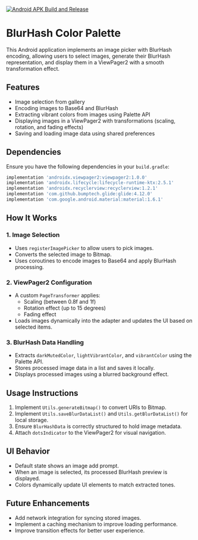 [![Android APK Build and Release](https://github.com/AbdulRehman-Pro/BlurHashColorPalette/actions/workflows/release.yml/badge.svg?branch=main)](https://github.com/AbdulRehman-Pro/BlurHashColorPalette/actions/workflows/release.yml)

# BlurHash Color Palette

This Android application implements an image picker with BlurHash encoding, allowing users to select images, generate their BlurHash representation, and display them in a ViewPager2 with a smooth transformation effect.

## Features
- Image selection from gallery
- Encoding images to Base64 and BlurHash
- Extracting vibrant colors from images using Palette API
- Displaying images in a ViewPager2 with transformations (scaling, rotation, and fading effects)
- Saving and loading image data using shared preferences

## Dependencies
Ensure you have the following dependencies in your `build.gradle`:
```gradle
implementation 'androidx.viewpager2:viewpager2:1.0.0'
implementation 'androidx.lifecycle:lifecycle-runtime-ktx:2.5.1'
implementation 'androidx.recyclerview:recyclerview:1.2.1'
implementation 'com.github.bumptech.glide:glide:4.12.0'
implementation 'com.google.android.material:material:1.6.1'
```

## How It Works

### 1. Image Selection
- Uses `registerImagePicker` to allow users to pick images.
- Converts the selected image to Bitmap.
- Uses coroutines to encode images to Base64 and apply BlurHash processing.

### 2. ViewPager2 Configuration
- A custom `PageTransformer` applies:
  - Scaling (between 0.8f and 1f)
  - Rotation effect (up to 15 degrees)
  - Fading effect
- Loads images dynamically into the adapter and updates the UI based on selected items.

### 3. BlurHash Data Handling
- Extracts `darkMutedColor`, `lightVibrantColor`, and `vibrantColor` using the Palette API.
- Stores processed image data in a list and saves it locally.
- Displays processed images using a blurred background effect.

## Usage Instructions
1. Implement `Utils.generateBitmap()` to convert URIs to Bitmap.
2. Implement `Utils.saveBlurDataList()` and `Utils.getBlurDataList()` for local storage.
3. Ensure `BlurHashData` is correctly structured to hold image metadata.
4. Attach `dotsIndicator` to the ViewPager2 for visual navigation.

## UI Behavior
- Default state shows an image add prompt.
- When an image is selected, its processed BlurHash preview is displayed.
- Colors dynamically update UI elements to match extracted tones.

## Future Enhancements
- Add network integration for syncing stored images.
- Implement a caching mechanism to improve loading performance.
- Improve transition effects for better user experience.

